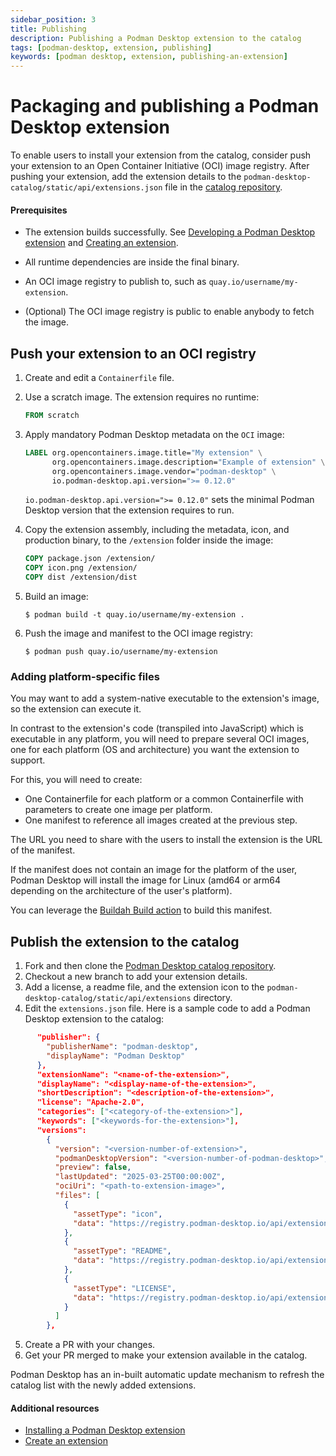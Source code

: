 ```yaml
---
sidebar_position: 3
title: Publishing
description: Publishing a Podman Desktop extension to the catalog
tags: [podman-desktop, extension, publishing]
keywords: [podman desktop, extension, publishing-an-extension]
---
```


# Packaging and publishing a Podman Desktop extension

To enable users to install your extension from the catalog, consider push your extension to an Open Container Initiative (OCI) image registry. After pushing your extension, add the extension details to the `podman-desktop-catalog/static/api/extensions.json` file in the [catalog repository](https://github.com/podman-desktop/podman-desktop-catalog).

#### Prerequisites

- The extension builds successfully.
  See [Developing a Podman Desktop extension](/docs/extensions/developing) and [Creating an extension](/tutorial/creating-an-extension).

- All runtime dependencies are inside the final binary.

- An OCI image registry to publish to, such as `quay.io/username/my-extension`.

- (Optional) The OCI image registry is public to enable anybody to fetch the image.

## Push your extension to an OCI registry

1. Create and edit a `Containerfile` file.

1. Use a scratch image.
   The extension requires no runtime:

   ```dockerfile
   FROM scratch
   ```

1. Apply mandatory Podman Desktop metadata on the `OCI` image:

   ```dockerfile
   LABEL org.opencontainers.image.title="My extension" \
         org.opencontainers.image.description="Example of extension" \
         org.opencontainers.image.vendor="podman-desktop" \
         io.podman-desktop.api.version=">= 0.12.0"
   ```

   `io.podman-desktop.api.version=">= 0.12.0"` sets the minimal Podman Desktop version that the extension requires to run.

1. Copy the extension assembly, including the metadata, icon, and production binary, to the `/extension` folder inside the image:

   ```dockerfile
   COPY package.json /extension/
   COPY icon.png /extension/
   COPY dist /extension/dist
   ```

1. Build an image:

   ```shell-session
   $ podman build -t quay.io/username/my-extension .
   ```

1. Push the image and manifest to the OCI image registry:

   ```shell-session
   $ podman push quay.io/username/my-extension
   ```

### Adding platform-specific files

You may want to add a system-native executable to the extension's image, so the extension can execute it.

In contrast to the extension's code (transpiled into JavaScript) which is executable in any platform, you will need to prepare several OCI images, one for each platform (OS and architecture) you want the extension to support.

For this, you will need to create:

- One Containerfile for each platform or a common Containerfile with parameters to create
  one image per platform.
- One manifest to reference all images created at the previous step.

The URL you need to share with the users to install the extension is the URL of the manifest.

If the manifest does not contain an image for the platform of the user, Podman Desktop will install the
image for Linux (amd64 or arm64 depending on the architecture of the user's platform).

You can leverage the [Buildah Build action](https://github.com/redhat-actions/buildah-build) to build this manifest.

## Publish the extension to the catalog

1. Fork and then clone the [Podman Desktop catalog repository](https://github.com/podman-desktop/podman-desktop-catalog).
1. Checkout a new branch to add your extension details.
1. Add a license, a readme file, and the extension icon to the `podman-desktop-catalog/static/api/extensions` directory.
1. Edit the `extensions.json` file. Here is a sample code to add a Podman Desktop extension to the catalog:

```json
      "publisher": {
        "publisherName": "podman-desktop",
        "displayName": "Podman Desktop"
      },
      "extensionName": "<name-of-the-extension>",
      "displayName": "<display-name-of-the-extension>",
      "shortDescription": "<description-of-the-extension>",
      "license": "Apache-2.0",
      "categories": ["<category-of-the-extension>"],
      "keywords": ["<keywords-for-the-extension>"],
      "versions":
        {
          "version": "<version-number-of-extension>",
          "podmanDesktopVersion": "<version-number-of-podman-desktop>",
          "preview": false,
          "lastUpdated": "2025-03-25T00:00:00Z",
          "ociUri": "<path-to-extension-image>",
          "files": [
            {
              "assetType": "icon",
              "data": "https://registry.podman-desktop.io/api/extensions/podman-desktop/<extension>/<version>/icon.png"
            },
            {
              "assetType": "README",
              "data": "https://registry.podman-desktop.io/api/extensions/podman-desktop/<extension>/<version>/README.md"
            },
            {
              "assetType": "LICENSE",
              "data": "https://registry.podman-desktop.io/api/extensions/podman-desktop/<extension>/<version>/LICENSE"
            }
          ]
        },
```

5. Create a PR with your changes.
6. Get your PR merged to make your extension available in the catalog.

Podman Desktop has an in-built automatic update mechanism to refresh the catalog list with the newly added extensions.

#### Additional resources

- [Installing a Podman Desktop extension](/docs/extensions/install)
- [Create an extension](/tutorial/creating-an-extension)
